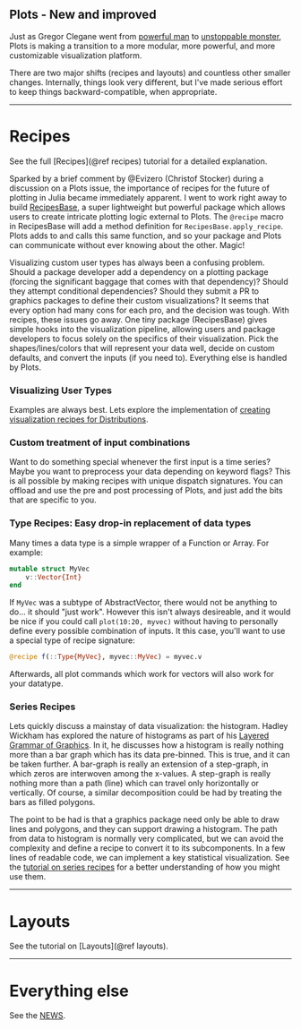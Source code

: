 
## Plots - New and improved

Just as Gregor Clegane went from [powerful man](http://vignette1.wikia.nocookie.net/gameofthrones/images/b/be/Gregor_Clegane_4x07.jpg/revision/latest?cb=20140707234843) to [unstoppable monster](http://i.imgur.com/qp10sp6.png), Plots is making a transition to a more modular, more powerful, and more customizable visualization platform.

There are two major shifts (recipes and layouts) and countless other smaller changes.  Internally, things look very different, but I've made serious effort to keep things backward-compatible, when appropriate.

---

# Recipes

See the full [Recipes](@ref recipes) tutorial for a detailed explanation.

Sparked by a brief comment by @Evizero (Christof Stocker) during a discussion on a Plots issue, the importance of recipes for the future of plotting in Julia became immediately apparent.  I went to work right away to build [RecipesBase](https://github.com/JuliaPlots/RecipesBase.jl), a super lightweight but powerful package which allows users to create intricate plotting logic external to Plots.  The `@recipe` macro in RecipesBase will add a method definition for `RecipesBase.apply_recipe`.  Plots adds to and calls this same function, and so your package and Plots can communicate without ever knowing about the other.  Magic!

Visualizing custom user types has always been a confusing problem.  Should a package developer add a dependency on a plotting package (forcing the significant baggage that comes with that dependency)? Should they attempt conditional dependencies?  Should they submit a PR to graphics packages to define their custom visualizations?  It seems that every option had many cons for each pro, and the decision was tough.  With recipes, these issues go away.  One tiny package (RecipesBase) gives simple hooks into the visualization pipeline, allowing users and package developers to focus solely on the specifics of their visualization.  Pick the shapes/lines/colors that will represent your data well, decide on custom defaults, and convert the inputs (if you need to).  Everything else is handled by Plots.

### Visualizing User Types

Examples are always best.  Lets explore the implementation of [creating visualization recipes for Distributions](https://github.com/tbreloff/ExamplePlots.jl/tree/master/notebooks/usertype_recipes.ipynb).

### Custom treatment of input combinations

Want to do something special whenever the first input is a time series?  Maybe you want to preprocess your data depending on keyword flags?  This is all possible by making recipes with unique dispatch signatures.  You can offload and use the pre and post processing of Plots, and just add the bits that are specific to you.

### Type Recipes: Easy drop-in replacement of data types

Many times a data type is a simple wrapper of a Function or Array.  For example:

```julia
mutable struct MyVec
    v::Vector{Int}
end
```

If `MyVec` was a subtype of AbstractVector, there would not be anything to do... it should "just work".  However this isn't always desireable, and it would be nice if you could call `plot(10:20, myvec)` without having to personally define every possible combination of inputs.  It this case, you'll want to use a special type of recipe signature:

```julia
@recipe f(::Type{MyVec}, myvec::MyVec) = myvec.v
```

Afterwards, all plot commands which work for vectors will also work for your datatype.

### Series Recipes

Lets quickly discuss a mainstay of data visualization: the histogram.  Hadley Wickham has explored the nature of histograms as part of his [Layered Grammar of Graphics](http://vita.had.co.nz/papers/layered-grammar.pdf).  In it, he discusses how a histogram is really nothing more than a bar graph which has its data pre-binned.  This is true, and it can be taken further.  A bar-graph is really an extension of a step-graph, in which zeros are interwoven among the x-values.  A step-graph is really nothing more than a path (line) which can travel only horizontally or vertically.  Of course, a similar decomposition could be had by treating the bars as filled polygons.

The point to be had is that a graphics package need only be able to draw lines and polygons, and they can support drawing a histogram.  The path from data to histogram is normally very complicated, but we can avoid the complexity and define a recipe to convert it to its subcomponents.  In a few lines of readable code, we can implement a key statistical visualization.  See the [tutorial on series recipes](https://github.com/tbreloff/ExamplePlots.jl/tree/master/notebooks/series_recipes.ipynb) for a better understanding of how you might use them.

---

# Layouts

See the tutorial on [Layouts](@ref layouts).

---

# Everything else

See the [NEWS](https://github.com/tbreloff/Plots.jl/blob/dev/NEWS.md).
